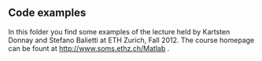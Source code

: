 ## Code examples

In this folder you find some examples of the lecture held by Kartsten Donnay and Stefano Balietti at ETH Zurich, Fall 2012. The course homepage can be fount at http://www.soms.ethz.ch/Matlab .

